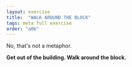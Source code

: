 ```yaml
---
layout: exercise
title:  "WALK AROUND THE BLOCK"
tags: meta full exercise
order: "a0b"
---
```


No, that's not a metaphor.

**Get out of the building. Walk around the block.**